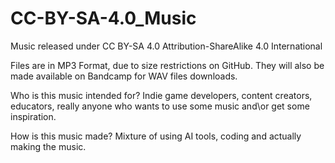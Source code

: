 # CC-BY-SA-4.0_Music
Music released under CC BY-SA 4.0 Attribution-ShareAlike 4.0 International

Files are in MP3 Format, due to size restrictions on GitHub. They will also be made available on Bandcamp for WAV files downloads.

Who is this music intended for?
Indie game developers, content creators, educators, really anyone who wants to use some music and\or get some inspiration.

How is this music made?
Mixture of using AI tools, coding and actually making the music.
